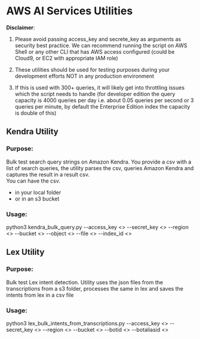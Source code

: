 # AWS AI Services Utilities

**Disclaimer**:

1.  Please avoid passing access_key and secrete_key as arguments as security best practice. We can recommend running the script on AWS Shell or any other CLI that has AWS access configured (could be Cloud9, or EC2 with appropriate IAM role)

2.  These utilities should be used for testing purposes during your development efforts NOT in any production environment

3.  If this is used with 300+ queries, it will likely get into throttling issues which the script needs to handle (for developer edition the query capacity is 4000 queries per day i.e. about 0.05 queries per second or 3 queries per minute, by default the Enterprise Edition index the capacity is double of this)

## Kendra Utility

### Purpose:
Bulk test search query strings on Amazon Kendra.  You provide a csv with a list of search queries, the utility parses the csv, queries Amazon Kendra and captures the result in a result csv.  
You can have the csv.  
- in your local folder 
- or in an s3 bucket

### Usage:

python3 kendra_bulk_query.py --access_key <<Access key>>  --secret_key <<Secret key>> --region <<Region>> --bucket <<Bucket>> --object <<Object>> --file <<file>> --index_id <<Index ID>>

## Lex Utility

### Purpose:
Bulk test Lex intent detection.  Utility uses the json files from the transcriptions from a s3 folder, processes the same in lex and saves the intents from lex in a csv file
  
### Usage:

python3 lex_bulk_intents_from_transcriptions.py --access_key <<Access key>>  --secret_key <<Secret key>> --region <<Region>> --bucket <<Bucket>> --botid <<BotID>> --botaliasid <<bot alias id>>

